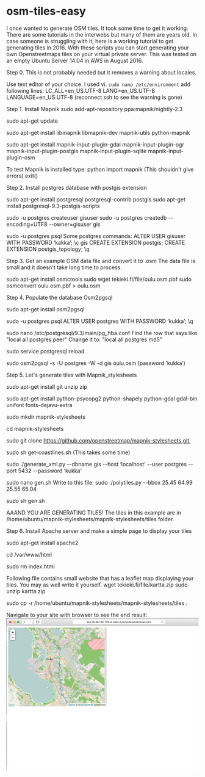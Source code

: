 # osm-tiles-easy
I once wanted to generate OSM tiles. It took some time to get it working. There are some tutorials in the interwebs but many of them are years old. In case someone is struggling with it, here is a working tutorial to get generating tiles in 2016.
With these scripts you can start generating your own Openstreetmaps tiles on your virtual private server. This was tested on an empty Ubuntu Server 14.04 in AWS in August 2016.

Step 0. This is not probably needed but it removes a warning about locales.

Use text editor of your choice. I used vi.
`sudo nano /etc/environment`
add following lines:
LC_ALL=en_US.UTF-8
LANG=en_US.UTF-8
LANGUAGE=en_US.UTF-8
(reconnect ssh to see the warning is gone)

Step 1.	Install Mapnik
sudo add-apt-repository ppa:mapnik/nightly-2.3

sudo apt-get update

sudo apt-get install libmapnik libmapnik-dev mapnik-utils python-mapnik

sudo apt-get install mapnik-input-plugin-gdal mapnik-input-plugin-ogr mapnik-input-plugin-postgis mapnik-input-plugin-sqlite mapnik-input-plugin-osm

To test Mapnik is installed type:
python
import mapnik
(This shouldn't give errors)
exit()

Step 2. Install postgres database with postgis extension

sudo apt-get install postgresql postgresql-contrib postgis
sudo apt-get install postgresql-9.3-postgis-scripts

sudo -u postgres createuser gisuser
sudo -u postgres createdb --encoding=UTF8 --owner=gisuser gis

sudo -u postgres psql
Some postgres commands:
ALTER USER gisuser WITH PASSWORD ‘kakka’;
\c gis
CREATE EXTENSION postgis;
CREATE EXTENSION postgis_topology;
\q

Step 3. Get an example OSM data file and convert it to .osm
The data file is small and it doesn't take long time to process.

sudo apt-get install osmctools
sudo wget tekieki.fi/file/oulu.osm.pbf
sudo osmconvert oulu.osm.pbf > oulu.osm

Step 4. Populate the database Osm2pgsql

sudo apt-get install osm2pgsql

sudo -u postgres psql
ALTER USER postgres WITH PASSWORD ‘kukka’;
\q

sudo nano /etc/postgresql/9.3/main/pg_hba.conf
Find the row that says like "local  all  postgres  peer"
Change it to: "local  all  postgres  md5"

sudo service postgresql reload

sudo osm2pgsql -s -U postgres -W -d gis oulu.osm
(password ‘kukka’)

Step 5. Let's generate tiles with Mapnik_stylesheets

sudo apt-get install git unzip zip

sudo apt-get install python-psycopg2 python-shapely python-gdal gdal-bin unifont fonts-dejavu-extra

sudo mkdir mapnik-stylesheets

cd mapnik-stylesheets

sudo git clone https://github.com/openstreetmap/mapnik-stylesheets.git 

sudo sh get-coastlines.sh
(This takes some time)

sudo ./generate_xml.py --dbname gis --host ‘localhost’ --user postgres --port 5432 --password ‘kukka'

sudo nano gen.sh
Write to this file:
sudo ./polytiles.py --bbox 25.45 64.99 25.55 65.04

sudo sh gen.sh

AAAND YOU ARE GENERATING TILES!
The tiles in this example are in /home/ubuntu/mapnik-stylesheets/mapnik-stylesheets/tiles folder.

Step 6.	Install Apache server and make a simple page to display your tiles

sudo apt-get install apache2

cd /var/www/html

sudo rm index.html

Following file contains small website that has a leaflet map displaying your tiles. You may as well write it yourself.
wget tekieki.fi/file/kartta.zip
sudo unzip kartta.zip 

sudo cp -r /home/ubuntu/mapnik-stylesheets/mapnik-stylesheets/tiles .

Navigate to your site with browser to see the end result:
![Alt text](map1.png?raw=true "Optional Title")
